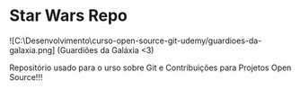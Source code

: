 # Star Wars Repo

![C:\Desenvolvimento\curso-open-source-git-udemy/guardioes-da-galaxia.png] (Guardiões da Galáxia <3)


Repositório usado para o urso sobre Git e Contribuições para Projetos Open Source!!!



